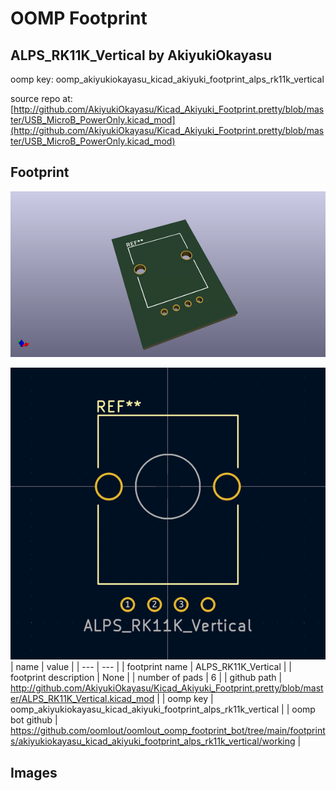# OOMP Footprint  
## ALPS_RK11K_Vertical  by AkiyukiOkayasu  
  
oomp key: oomp_akiyukiokayasu_kicad_akiyuki_footprint_alps_rk11k_vertical  
  
source repo at: [http://github.com/AkiyukiOkayasu/Kicad_Akiyuki_Footprint.pretty/blob/master/USB_MicroB_PowerOnly.kicad_mod](http://github.com/AkiyukiOkayasu/Kicad_Akiyuki_Footprint.pretty/blob/master/USB_MicroB_PowerOnly.kicad_mod)  
## Footprint  
  
[![working_kicad_pcb_3d.png](working_kicad_pcb_3d_600.png)](working_kicad_pcb_3d.png)  
  
[![working.png](working_600.png)](working.png)  
| name | value | 
| --- | --- | 
| footprint name | ALPS_RK11K_Vertical | 
| footprint description | None | 
| number of pads | 6 | 
| github path | http://github.com/AkiyukiOkayasu/Kicad_Akiyuki_Footprint.pretty/blob/master/ALPS_RK11K_Vertical.kicad_mod | 
| oomp key | oomp_akiyukiokayasu_kicad_akiyuki_footprint_alps_rk11k_vertical | 
| oomp bot github | https://github.com/oomlout/oomlout_oomp_footprint_bot/tree/main/footprints/akiyukiokayasu_kicad_akiyuki_footprint_alps_rk11k_vertical/working | 
## Images  
